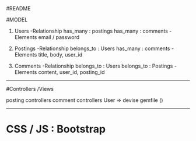 #README

#MODEL

1. Users
 -Relationship
    has_many : postings
    has_many : comments
 -Elements
    email / password 
    
2. Postings
 -Relationship
    belongs_to : Users
    has_many : comments
 -Elements
    title, body, user_id
 
3. Comments
 -Relationship
     belongs_to : Users
     belongs_to : Postings
 -Elements
     content, user_id, posting_id
     
-----------------------------------

#Controllers /Views

posting controllers
comment controllers
User => devise gemfile ()

-----------------------------------

# CSS / JS : Bootstrap
